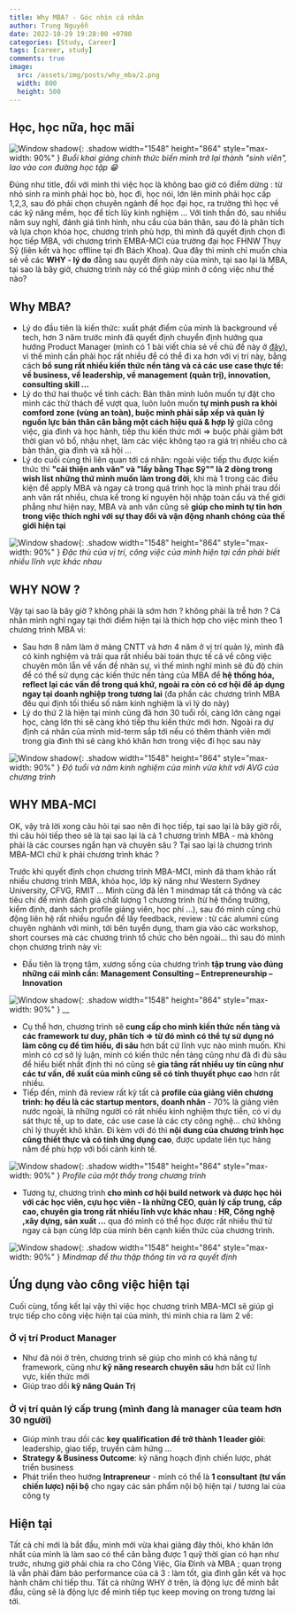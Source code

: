 ```yaml
---
title: Why MBA? - Góc nhìn cá nhân
author: Trung Nguyễn
date: 2022-10-29 19:28:00 +0700
categories: [Study, Career]
tags: [career, study]
comments: true
image:
  src: /assets/img/posts/why_mba/2.png
  width: 800
  height: 500
---
```

## Học, học nữa, học mãi

![Window shadow](/assets/img/posts/why_mba/3.jpeg){: .shadow width="1548" height="864" style="max-width: 90%" }
_Buổi khai giảng chính thức biến mình trở lại thành "sinh viên", lao vào con đường học tập 😁_

Đúng như title, đối với mình thì việc học là không bao giờ có điểm dừng : từ nhỏ sinh ra mình phải học bò, học đi, học nói, lớn lên mình phải học cấp 1,2,3, sau đó phải chọn chuyên ngành để học đại học, ra trường thì học về các kỹ năng mềm, học để tích lũy kinh nghiệm ... Với tinh thần đó, sau nhiều năm suy nghĩ, đánh giá tình hình, nhu cầu của bản thân, sau đó là phân tích và lựa chọn khóa học, chương trình phù hợp, thì mình đã quyết định chọn đi học tiếp MBA, với chương trình EMBA-MCI của trường đại học FHNW Thụy Sỹ (liên kết và học offline tại đh Bách Khoa). Qua đây thì mình chỉ muốn chia sẻ về các **WHY - lý do** đằng sau quyết định này của mình, tại sao lại là MBA, tại sao là bây giờ, chương trình này có thể giúp mình ở công việc như thế nào?

## Why MBA?

- Lý do đầu tiên là kiến thức: xuất phát điểm của mình là background về tech, hơn 3 năm trước mình đã quyết định chuyển định hướng qua hướng Product Manager (mình có 1 bài viết chia sẻ về chủ đề này ở [đây](https://trungnv2.me/posts/chuyen-huong-sang-product/)), vì thế mình cần phải học rất nhiều để có thể đi xa hơn với vị trí này, bằng cách **bổ sung rất nhiều kiến thức nền tảng và cả các use case thực tế: về business, về leadership, về management (quản trị), innovation, consulting skill ...**
- Lý do thứ hai thuộc về tính cách: Bản thân mình luôn muốn tự đặt cho mình các thử thách để vượt qua, luôn luôn muốn **tự mình push ra khỏi comford zone (vùng an toàn), buộc mình phải sắp xếp và quản lý nguồn lực bản thân cân bằng một cách hiệu quả & hợp lý** giữa công việc, gia đình và học hành, tiếp thu kiến thức mới => buộc phải giảm bớt thời gian vô bổ, nhậu nhẹt, làm các việc không tạo ra giá trị nhiều cho cả bản thân, gia đình và xã hội ...
- Lý do cuối cùng thì liên quan tới cá nhân: ngoài việc tiếp thu được kiến thức thì **"cải thiện anh văn" và "lấy bằng Thạc Sỹ"" là 2 dòng trong wish list những thứ mình muốn làm trong đời**, khi mà 1 trong các điều kiện để apply MBA và ngay cả trong quá trình học là mình phải trau dồi anh văn rất nhiều, chưa kể trong kỉ nguyên hội nhập toàn cầu và thế giới phẳng như hiện nay, MBA và anh văn cũng sẽ **giúp cho mình tự tin hơn trong việc thích nghi với sự thay đổi và vận động nhanh chóng của thế giới hiện tại**

![Window shadow](/assets/img/posts/why_mba/1.png){: .shadow width="1548" height="864" style="max-width: 90%" }
_Đặc thù của vị trí, công việc của mình hiện tại cần phải biết nhiều lĩnh vực khác nhau_

## WHY NOW ?

Vậy tại sao là bây giờ ? không phải là sớm hơn ? không phải là trễ hơn ? 
Cá nhân mình nghĩ ngay tại thời điểm hiện tại là thích hợp cho việc mình theo 1 chương trình MBA vì:
- Sau hơn 8 năm làm ở mảng CNTT và hơn 4 năm ở vị trí quản lý, mình đã có kinh nghiệm và trải qua rất nhiều bài toán thực tế cả về công việc chuyên môn lẫn về vấn đề nhân sự, vì thế mình nghĩ mình sẽ đủ độ chín để có thể sử dụng các kiến thức nền tảng của MBA để **hệ thống hóa, reflect lại các vấn đề trong quá khứ, ngoài ra còn có cơ hội để áp dụng ngay tại doanh nghiệp trong tương lai** (đa phần các chương trình MBA đều qui định tối thiểu số năm kinh nghiệm là vì lý do này)
- Lý do thứ 2 là hiện tại mình cũng đã hơn 30 tuổi rồi, càng lớn càng ngại học, càng lớn thì sẽ càng khó tiếp thu kiến thức mới hơn. Ngoài ra dự định cá nhân của mình mid-term sắp tới nếu có thêm thành viên mới trong gia đình thì sẽ càng khó khăn hơn trong việc đi học sau này

![Window shadow](/assets/img/posts/why_mba/5.png){: .shadow width="1548" height="864" style="max-width: 90%" }
_Độ tuổi và năm kinh nghiệm của mình vừa khít với AVG của chương trình_

## WHY MBA-MCI

OK, vậy trả lời xong câu hỏi tại sao nên đi học tiếp, tại sao lại là bây giờ rồi, thì câu hỏi tiếp theo sẽ là tại sao lại là cả 1 chương trình MBA - mà không phải là các courses ngắn hạn và chuyên sâu ? Tại sao lại là chương trình MBA-MCI chứ k phải chương trình khác ?

Trước khi quyết định chọn chương trình MBA-MCI, mình đã tham khảo rất nhiều chương trình MBA, khóa học, lớp kỹ năng như Western Sydney University, CFVG, RMIT ... Mình cũng đã lên 1 mindmap tất cả thông và các tiêu chí để mình đánh giá chất lượng 1 chương trình (từ hệ thống trường, kiểm định, danh sách profile giảng viên, học phí ...), sau đó mình cũng chủ động liên hệ rất nhiều nguồn để lấy feedback, review : từ các alumni cùng chuyên nghành với mình, tới bên tuyển dụng, tham gia vào các workshop, short courses mà các chương trình tổ chức cho bên ngoài... thì sau đó mình chọn chương trình này vì:

- Đầu tiên là trọng tâm, xương sống của chương trình **tập trung vào đúng những cái mình cần: Management Consulting – Entrepreneurship – Innovation**

![Window shadow](/assets/img/posts/why_mba/4.png){: .shadow width="1548" height="864" style="max-width: 90%" }
__

- Cụ thể hơn, chương trình sẽ **cung cấp cho mình kiến thức nền tảng và các framework tư duy, phân tích => từ đó mình có thể tự sử dụng nó làm công cụ để tìm hiểu, đi sâu** hơn bất cứ lĩnh vực nào mình muốn. Khi mình có cơ sở lý luận, mình có kiến thức nền tảng cũng như đã đi đủ sâu để hiểu biết nhất định thì nó cũng sẽ **gia tăng rất nhiều uy tín cũng như các tư vấn, đề xuất của mình cũng sẽ có tính thuyết phục cao** hơn rất nhiều.
- Tiếp đến, mình đã review rất kỹ tất cả **profile của giảng viên chương trình: họ đều là các startup mentors, doanh nhân** - 70% là giảng viên nước ngoài, là những người có rất nhiều kinh nghiệm thực tiễn, có ví dụ sát thực tế, up to date, các use case là các cty công nghệ... chứ không chỉ lý thuyết khô khăn. Đi kèm với đó thì **nội dung của chương trình học cũng thiết thực và có tính ứng dụng cao**, được update liên tục hàng năm để phù hợp với bối cảnh kinh tế.

![Window shadow](/assets/img/posts/why_mba/prof.png){: .shadow width="1548" height="864" style="max-width: 90%" }
_Profile của một thầy trong chương trình_

- Tương tự, chương trình **cho mình cơ hội build network và được học hỏi với các học viên, cựu học viên - là những CEO, quản lý cấp trung, cấp cao, chuyên gia trong rất nhiều lĩnh vực khác nhau : HR, Công nghệ ,xây dựng, sản xuất ...** qua đó mình có thể học được rất nhiều thứ từ ngay cả bạn cùng lớp của mình bên cạnh kiến thức của chương trình. 

![Window shadow](/assets/img/posts/why_mba/mindmap.jpg){: .shadow width="1548" height="864" style="max-width: 90%" }
_Mindmap để thu thập thông tin và ra quyết định_

## Ứng dụng vào công việc hiện tại
Cuối cùng, tổng kết lại vậy thì việc học chương trình MBA-MCI sẽ giúp gì trực tiếp cho công việc hiện tại của mình, thì mình chia ra làm 2 vế:

### Ở vị trí Product Manager
- Như đã nói ở trên, chương trình sẽ giúp cho mình có khả năng tự framework, cũng như **kỹ năng research chuyên sâu** hơn bất cứ lĩnh vực, kiến thức mới
- Giúp trao dồi **kỹ năng Quản Trị**

### Ở vị trí quản lý cấp trung (mình đang là manager của team hơn 30 người)
- Giúp mình trau dồi các **key qualification để trở thành 1 leader giỏi**: leadership, giao tiếp, truyền cảm hứng ...
- **Strategy & Business Outcome**: kỹ năng hoạch định chiến lược, phát triển business
- Phát triển theo hướng **Intrapreneur** - mình có thể là **1 consultant (tư vấn chiến lược) nội bộ** cho ngay các sản phẩm nội bộ hiện tại / tương lai của công ty

## Hiện tại
Tất cả chỉ mới là bắt đầu, mình mới vừa khai giảng đây thôi, khó khăn lớn nhất của mình là làm sao có thể cân bằng được 1 quỹ thời gian có hạn như trước, nhưng giờ phải chia ra cho Công Việc, Gia Đình và MBA ; quan trọng là vẫn phải đảm bảo performance của cả 3 : làm tốt, gia đình gắn kết và học hành chăm chỉ tiếp thu. Tất cả những WHY ở trên, là động lực để mình bắt đầu, cũng sẽ là động lực để mình tiếp tục keep moving on trong tương lai tới.